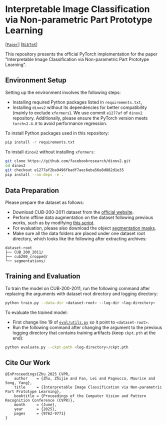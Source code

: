 # Interpretable Image Classification via Non-parametric Part Prototype Learning
[[`Paper`](https://openaccess.thecvf.com/content/CVPR2025/html/Zhu_Interpretable_Image_Classification_via_Non-parametric_Part_Prototype_Learning_CVPR_2025_paper.html)] [[`BibTeX`](https://github.com/zijizhu/proto-non-param?tab=readme-ov-file#cite-our-work)]

This repository presents the official PyTorch implementation for the paper "Interpretable Image Classification via Non-parametric Part Prototype Learning".

## Environment Setup

Setting up the environment involves the following steps:
- Installing required Python packages listed in `requirements.txt`,
- Installing `dinov2` without its dependencies for better compatibility (mainly to exclude `xformers`). We use commit `e1277af` of `dinov2` repository. Additionally, please ensure the PyTorch version meets `torch<2.4.0` to avoid performance regression.

To install Python packages used in this repository:
```sh
pip install -r requirements.txt
```

To install `dinov2` without installing `xformers`:
```sh
git clone https://github.com/facebookresearch/dinov2.git
cd dinov2
git checkout e1277af2ba9496fbadf7aec6eba56e8d882d1e35
pip install --no-deps -e .
```

## Data Preparation

Please prepare the dataset as follows:
- Download CUB-200-2011 dataset from the [official website](https://www.vision.caltech.edu/datasets/cub_200_2011/).
- Perform offline data augmentation on the dataset following previous works, such as by modifying [this script](https://github.com/JackeyWang96/TesNet/blob/master/preprocess_data/img_aug.py).
- For evaluation, please also download the object [segmentation masks](https://data.caltech.edu/records/w9d68-gec53).
- Make sure all the data folders are placed under one dataset root directory, which looks like the following after extracting archives:

```
dataset-root
├── CUB_200_2011/
├── cub200_cropped/
└── segmentations/
```

## Training and Evaluation

To train the model on CUB-200-2011, run the following command after replacing the arguments with dataset root directory and logging directory:
```sh
python train.py --data-dir <dataset-root> --log-dir <log-directory>
```

To evaluate the trained model:
- First change line 19 of [`eval/utils.py`](https://github.com/zijizhu/proto-non-param/blob/main/eval/utils.py#L19) so it point to `<dataset-root>`.
- Run the following command after changing the argument to the previous logging directory that contains training artifacts (keep `ckpt.pth` at the end):
```sh
python evaluate.py --ckpt-path <log-directory>/ckpt.pth
```

## Cite Our Work
```
@InProceedings{Zhu_2025_CVPR,
    author    = {Zhu, Zhijie and Fan, Lei and Pagnucco, Maurice and Song, Yang},
    title     = {Interpretable Image Classification via Non-parametric Part Prototype Learning},
    booktitle = {Proceedings of the Computer Vision and Pattern Recognition Conference (CVPR)},
    month     = {June},
    year      = {2025},
    pages     = {9762-9771}
}
```
